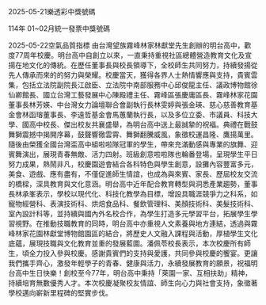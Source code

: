 
2025-05-21樂透彩中獎號碼

                                
114年 01~02月統一發票中獎號碼
                             
2025-05-22空氣品質指標
                              由台灣望族霧峰林家林獻堂先生創辦的明台高中，歡度77周年校慶。明台高中自創立以來，一直秉持重視社區總體營造教育文化及宣揚在地文化的傳統。在歷任董事長與校長領導下，全校師生共同努力，持續發揚從先人傳承而來的的努力與榮耀。校慶當天，獲得各界人士熱情響應與支持，貴賓雲集，包括立法院副院長江啟臣、立法院中南部服務中心邱俊龍主任、議政博物館徐仙卿館長、國立台灣工藝發展中心陳殿禮主任、霧峰區張慶庸區長、霧峰林家花園董事長林芳媖、中台灣女力論壇聯合會副執行長林雯婷與張金瑛、慈心慈善教育基金會林函瑢董事長、李遠哲基金會馬蕙蘭執行長，以及多位立委、市議員、科技大學、國高中校長、傑出校友共襄盛舉，為明台高中送上最誠摯的祝福。典禮在戰鼓舞獅震撼中揭開序幕，鼓聲響徹雲霄、舞獅翻騰威風，象徵校運昌隆、鷹揚萬里。隨後由榮獲全國台灣盃高中組啦啦隊冠軍的學生，帶來充滿動感與專業的旗舞、迎賓舞演出，展現青春無敵、活力四射。班級創意啦啦隊也輪番登場，呈現學生平日努力成果，熱鬧非凡，校慶園遊會結合各科特色與學生創意，設攤內容豐富多元，美食、遊戲、應有盡有，不僅促進師生情誼，也成為與來賓、家長、歷屆校友交流的橋樑，深具教育與文化意涵。明台高中近年配合教育轉型與洞悉產業趨勢，董事長林承峯表示，學校以現代化、科技化教學為目標，增設具職涯競爭力之科系，如寵物經營科、表演技術科、烘焙食品科、餐飲管理科、美顏技術科、美髮技術科、室內設計科等，並持續與國內外名校合作，為學生打造多元學習平台，拓展學生學習視野。在推動技職教育的同時，明台高中亦重視人文素養與地方連結，透過與霧峰林家花園林獻堂博物館園區的結合，將歷史人文融入課程與活動，厚植學生文化底蘊，展現技職與文化教育並重的發展藍圖。潘佩苓校長表示，本次校慶所有師生，頃全力投入參與校慶。感謝貴賓們的支持與愛護，共同參與校慶的饗宴。更讓我們攜手齊心，激發年輕學子的青春、健康與活力，永續發展教育的願景，祝福明台高中生日快樂！創校至今77年，明台高中秉持「萊園一家、互相扶助」精神，持續培育無數優秀人才。本次校慶凝聚校友情誼、師生向心力與社會支持，象徵著學校邁向嶄新里程碑的堅實步伐。